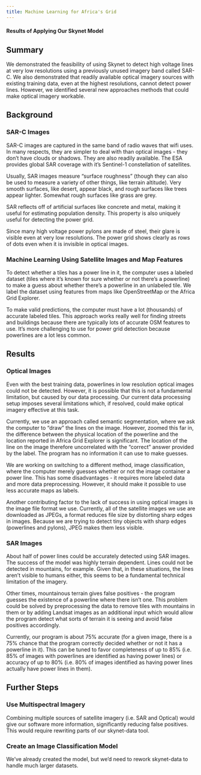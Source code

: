 ```yaml
---
title: Machine Learning for Africa's Grid
---
```

#### Results of Applying Our Skynet Model

## Summary 
We demonstrated the feasibility of using Skynet to detect high voltage lines at very low resolutions using a previously unused imagery band called SAR-C. We also demonstrated that readily available optical imagery sources with existing training data, even at the highest resolutions, cannot detect power lines. However, we identified several new approaches methods that could make optical imagery workable.

## Background

### SAR-C Images 

SAR-C images are captured in the same band of radio waves that wifi uses. In many respects, they are simpler to deal with than optical images - they don’t have clouds or shadows. They are also readily available. The ESA provides global SAR coverage with it’s Sentinel-1 constellation of satellites.

Usually, SAR images measure  “surface roughness” (though they can also be used to measure a variety of other things, like terrain altitude). Very smooth surfaces, like desert, appear black, and rough surfaces like trees appear lighter. Somewhat rough surfaces like grass are grey.



SAR reflects off of artificial surfaces like concrete  and metal, making it useful for estimating population density. This property is also uniquely useful for detecting the power grid. 
 


Since many high voltage power pylons are made of steel, their glare is visible even at very low resolutions. The power grid shows clearly as rows of dots even when it is invisible in optical images.



### Machine Learning Using Satellite Images and Map Features
To detect whether a tiles has a power line in it, the computer uses a labeled dataset (tiles where it’s known for sure whether or not there’s a powerline) to make a guess about whether there’s a powerline in an unlabeled tile. We label the dataset using features from maps like OpenStreetMap or the Africa Grid Explorer.

To make valid predictions, the computer must have a lot (thousands) of accurate labeled tiles. This approach works really well for finding streets and buildings because there are typically lots of accurate OSM features to use. It’s more challenging to use for power grid detection because powerlines are a lot less common.

## Results
### Optical Images
Even with the best training data, powerlines in low resolution optical images could not be detected. However, it is possible that this is not a fundamental limitation, but caused by our data processing. Our current data processing setup imposes several limitations which, if resolved, could make optical imagery effective at this task.

Currently, we use an approach called semantic segmentation, where we ask the computer to “draw” the lines on the image. However, zoomed this far in, the difference between the physical location of the powerline and the location reported in Africa Grid Explorer is significant. The location of the line on the image therefore uncorrelated with the “correct” answer provided by the label. The program has no information it can use to make guesses.

We are working on switching to a different method, image classification, where the computer merely guesses whether or not the image container a power line. This has some disadvantages - it requires more labeled data and more data preprocessing. However, it should make it possible to use less accurate maps as labels.

Another contributing factor to the lack of success in using optical images is the image file format we use. Currently, all of the satellite images we use are downloaded as JPEGs, a format reduces file size by distorting sharp edges in images. Because we are trying to detect tiny objects with sharp edges (powerlines and pylons), JPEG makes them less visible.

### SAR Images
About half of power lines could be accurately detected using SAR images. The success of the model was highly terrain dependent. Lines could not be detected in mountains, for example. Given that, in these situations, the lines aren’t visible to humans either, this seems to be a fundamental technical limitation of the imagery. 

Other times, mountainous terrain gives false positives - the program guesses the existence of a powerline where there isn’t one. This problem could be solved by preprocessing the data to remove tiles with mountains in them or by adding Landsat images as an additional input which would allow the program detect what sorts of terrain it is seeing and avoid false positives accordingly.

Currently, our program is about 75% accurate (for a given image, there is a 75% chance that the program correctly decided whether or not it has a powerline in it). This can be tuned to favor completeness of up to 85% (i.e. 85% of images with powerlines are identified as having power lines) or accuracy of up to 80% (i.e. 80% of images identified as having power lines actually have power lines in them). 




## Further Steps
### Use Multispectral Imagery
Combining multiple sources of satellite imagery (i.e. SAR and Optical) would give our software more information, significantly reducing false positives. This would require rewriting parts of our skynet-data tool.

### Create an Image Classification Model
We’ve already created the model, but we’d need to rework skynet-data to handle much larger datasets.
